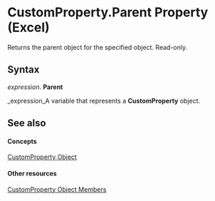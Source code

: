 
# CustomProperty.Parent Property (Excel)

Returns the parent object for the specified object. Read-only.


## Syntax

 _expression_. **Parent**

 _expression_A variable that represents a  **CustomProperty** object.


## See also


#### Concepts


 [CustomProperty Object](df8b58d8-ccfd-00bb-723a-a9c328f0b38b.md)
#### Other resources


 [CustomProperty Object Members](a63c6fa9-2a9f-745a-987c-f977bf2c679a.md)

